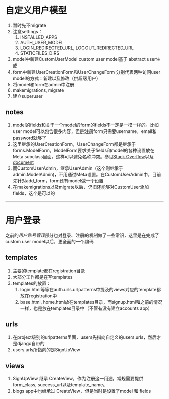 # 自定义用户模型

1. 暂时先不migrate
2. 注意settings：
    1. INSTALLED_APPS
    2. AUTH_USER_MODEL
    3. LOGIN_REDIRECTED_URL, LOGOUT_REDIRECTED_URL
    4. STATICFILES_DIRS   
3. model中新建CustomUserModel
    custom user model基于 abstract user生成
4. form中新建UserCreationForm和UserChangeForm
    分别代表两种访问user model的方式：新建以及修改（供超级用户）
5. 将model和form在admin中注册
6. makemigrations, migrate
6. 建立superuser

## notes

1. model的fields和关于一个model的form的fields不一定是一模一样的。比如user model可以包含很多内容，但是注册form只需要username，email和password就够了
2. 这里继承的UserCreationForm，UserChangeForm都是继承于forms.ModelForm。ModelForm要求关于fields和model的各种设置放在Meta subclass里面。这样可以避免名称冲突。参见[Stack Overflow](https://stackoverflow.com/a/39476404)以及[document](https://docs.djangoproject.com/en/stable/topics/forms/modelforms/)
3. 而CustomUserAdmin，继承UserAdmin（这个则继承于admin.ModelAdmin)，不用通过Meta设置。在CustomUserAdmin中，目前先针对add_form，form还有model做一个设置
4. 在makemigrations以及migrate以后，仍旧还能够对CustomUser添加fields，这个是可以的

---

# 用户登录

之前的*用户账号管理*部分也对登录、注册的机制做了一些常识，这里是在完成了custom user model以后，更全面的一个编码

## templates

1. 主要的template都在registration目录
2. 大部分工作都是在写templates
3. templates的放置：
    1. login.html等等在auth.urls.urlpatterns中提及的views对应的template都放在registration中
    2. base.html, home.html放在templates目录，而signup.html和之前的情况一样，也是放在templates目录中（不管有没有建立accounts app）

## urls

1. 在project级别的urlpatterns里面，users先指向自定义的users.urls，然后才是django自带的
2. users.urls所指向的是SignUpView

## views

1. SignUpView 继承 CreateView，作为注册这一用途，常规需要提供form_class, success_url以及template_name。
2. blogs app中也继承过 CreateView，但是当时是设置了model 和 fields

